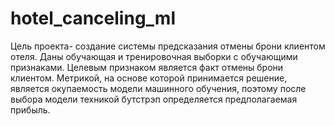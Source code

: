 # hotel_canceling_ml

Цель проекта- создание системы предсказания отмены брони клиентом отеля. Даны обучающая и тренировочная выборки с обучающими признаками. Целевым признаком является факт отмены брони клиентом. Метрикой, на основе которой принимается решение, является окупаемость модели машинного обучения, поэтому после выбора модели техникой бутстрэп определяется предполагаемая прибыль.
